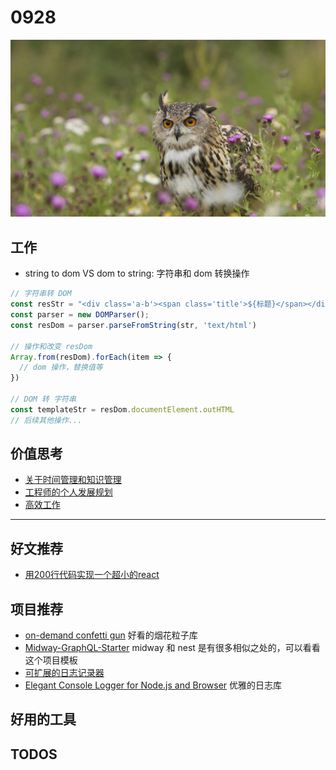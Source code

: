 
# 0928

![](./bg-imgs/0928.jpg)

## 工作

- string to dom VS dom to string: 字符串和 dom 转换操作

```javascript
// 字符串转 DOM
const resStr = "<div class='a-b'><span class='title'>${标题}</span></div>"
const parser = new DOMParser();
const resDom = parser.parseFromString(str, 'text/html')

// 操作和改变 resDom
Array.from(resDom).forEach(item => {
  // dom 操作，替换值等
})

// DOM 转 字符串
const templateStr = resDom.documentElement.outHTML
// 后续其他操作...

```


## 价值思考

- [关于时间管理和知识管理](https://github.com/zenany/zenany.github.io/blob/master/_posts/about_time_and_knowledge_management.md)
- [工程师的个人发展规划](https://speakerdeck.com/baidufe/gong-cheng-shi-de-ge-ren-fa-zhan-gui-hua)
- [高效工作](https://www.yuque.com/zenany/up/high_productivity_work)


---

## 好文推荐

- [用200行代码实现一个超小的react](https://zhuanlan.zhihu.com/p/408340406)
## 项目推荐

- [on-demand confetti gun](https://github.com/catdad/canvas-confetti) 好看的烟花粒子库
- [Midway-GraphQL-Starter](https://github.com/linbudu599/Midway-GraphQL-Starter) midway 和 nest 是有很多相似之处的，可以看看这个项目模板
- [可扩展的日志记录器](https://github.com/klaussinani/signale/blob/master/docs/readme.zh_CN.md)
- [Elegant Console Logger for Node.js and Browser](https://github.com/unjs/consola) 优雅的日志库

## 好用的工具

## TODOS